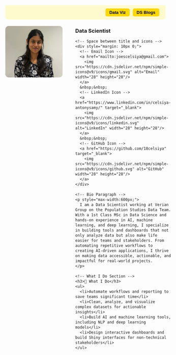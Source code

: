 <!-- Collapsible Ribbon (simplified to direct link) -->
<style>
  /* Ribbon container */
  .ribbon {
    background-color: #FFFACD; /* Light yellow */
    padding: 10px 20px;
    display: flex;
    justify-content: flex-end; /* buttons on the right */
    align-items: center;
    font-family: sans-serif;
    border-radius: 0 0 10px 10px;
    margin-bottom: 20px; /* space below ribbon */
  }

  /* Ribbon buttons */
  .ribbon button {
    background-color: #FFD700; /* Golden yellow */
    color: #000;
    border: none;
    padding: 5px 12px;
    margin-left: 10px;
    border-radius: 5px;
    cursor: pointer;
    font-weight: bold;
  }
</style>

<div class="ribbon">
  <!-- Data Viz button linking directly to the dashboard PNG -->
  <a href="dashboards/Financial_Analysis.png" target="_blank">
    <button>Data Viz</button>
  </a>
  <!-- DS Blogs button placeholder -->
  <a href="https://www.linkedin.com/in/celsiya-antonysamy/" target="_blank">
    <button>DS Blogs</button>
  </a>
</div>

<!-- Hide the theme’s default page title -->
<style>
.header, .site-title, .title, h1 {
  display: none !important;
}
</style>

<!-- Profile Section -->
<div style="display: flex; align-items: flex-start; gap: 40px;">

  <!-- Profile Picture -->
  <img src="My_pic.jpg" alt="Profile Picture" width="180" style="border-radius: 10px;"/>

  <!-- Info Column -->
  <div>
    <h1 style="margin:0"><strong>CELSIYA ANTONYSAMY</strong></h1>
    <h3 style="margin:5px 0">Data Scientist</h3>

    <!-- Space between title and icons -->
    <div style="margin: 10px 0;">
      <!-- Email Icon -->
      <a href="mailto:joescelsiya@gmail.com">
        <img src="https://cdn.jsdelivr.net/npm/simple-icons@v9/icons/gmail.svg" alt="Email" width="28" height="28"/>
      </a>
      &nbsp;&nbsp;
      <!-- LinkedIn Icon -->
      <a href="https://www.linkedin.com/in/celsiya-antonysamy/" target="_blank">
        <img src="https://cdn.jsdelivr.net/npm/simple-icons@v9/icons/linkedin.svg" alt="LinkedIn" width="28" height="28"/>
      </a>
      &nbsp;&nbsp;
      <!-- GitHub Icon -->
      <a href="https://github.com/18celsiya" target="_blank">
        <img src="https://cdn.jsdelivr.net/npm/simple-icons@v9/icons/github.svg" alt="GitHub" width="28" height="28"/>
      </a>
    </div>

    <!-- Bio Paragraph -->
    <p style="max-width:600px;">
      I am a Data Scientist working at Verian Group on the Population Studies Data Team. With a 1st Class MSc in Data Science and hands-on experience in AI, machine learning, and deep learning, I specialize in building tools and dashboards that not only analyze data but also make life easier for teams and stakeholders. From automating repetitive workflows to creating AI-driven applications, I thrive on making data accessible, actionable, and impactful for real-world projects.
    </p>

    <!-- What I Do Section -->
    <h3>🚀 What I Do</h3>
    <ul>
      <li>Automate workflows and reporting to save teams significant time</li>
      <li>Clean, analyze, and visualize complex datasets for actionable insights</li>
      <li>Build AI and machine learning tools, including NLP and deep learning models</li>
      <li>Design interactive dashboards and build Shiny interfaces for non-technical stakeholders</li>
    </ul>
  </div> <!-- closes Info Column -->

</div> <!-- closes Flex Container -->
